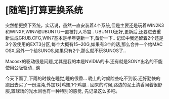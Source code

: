 # [随笔]打算更换系统

突然想更换下系统，实话说，虽然一直安装着4个系统,但是主要还是玩着WIN2K3和WINXP,WIN7和UBUNTU一直被打入冷宫..
UBUNTU还好,更新后,还要进去重新生成GRUB.CFG,WIN7基本是半年更新一下,备份一下..
记忆中我还留着2个还是3个没使用的EXT3分区,每个大概有15~20G,如果有3个的话,那么合并一个给MAC OSX,另外一个给SUNOS,如果只有2个,那么就不玩SUNOS了..

Macosx的驱动很是问题,尤其是我的本是NVIDIA的卡.还有就是SONY出名的不能使用公版驱动...诶

今天下雨了,下雨的时候在睡觉,睡的很香...
晚上的时候险些吃不到饭.还好勤快的跑出去买了一份混沌,外加1对鸡翅,1个鸡腿..
回来的时候,路边的泥土清香闻着很舒服,篮球场的光水涧也有一种特别的感觉,
先记录这么多吧。

